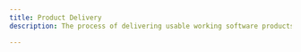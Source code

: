 ```yaml
---
title: Product Delivery
description: The process of delivering usable working software products to customers, including planning, development, testing, and deployment.

---
```


